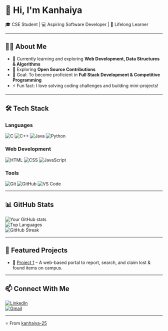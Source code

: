 # 👋 Hi, I'm Kanhaiya

🎓 CSE Student | 💻 Aspiring Software Developer | 🚀 Lifelong Learner  

---

## 🧑‍💻 About Me
- 🌱 Currently learning and exploring **Web Development, Data Structures & Algorithms**  
- 🔭 Exploring **Open Source Contributions**  
- 🎯 Goal: To become proficient in **Full Stack Development & Competitive Programming**  
- ⚡ Fun fact: I love solving coding challenges and building mini-projects!  

---

## 🛠️ Tech Stack

### Languages
![C](https://img.shields.io/badge/C-00599C?style=for-the-badge&logo=c&logoColor=white)
![C++](https://img.shields.io/badge/C++-00599C?style=for-the-badge&logo=c%2B%2B&logoColor=white)
![Java](https://img.shields.io/badge/Java-ED8B00?style=for-the-badge&logo=openjdk&logoColor=white)
![Python](https://img.shields.io/badge/Python-3776AB?style=for-the-badge&logo=python&logoColor=white)

### Web Development
![HTML](https://img.shields.io/badge/HTML5-E34F26?style=for-the-badge&logo=html5&logoColor=white)
![CSS](https://img.shields.io/badge/CSS3-1572B6?style=for-the-badge&logo=css3&logoColor=white)
![JavaScript](https://img.shields.io/badge/JavaScript-F7DF1E?style=for-the-badge&logo=javascript&logoColor=black)

### Tools
![Git](https://img.shields.io/badge/Git-F05032?style=for-the-badge&logo=git&logoColor=white)
![GitHub](https://img.shields.io/badge/GitHub-181717?style=for-the-badge&logo=github&logoColor=white)
![VS Code](https://img.shields.io/badge/VS%20Code-0078D4?style=for-the-badge&logo=visual-studio-code&logoColor=white)

---

## 📊 GitHub Stats

![Your GitHub stats](https://github-readme-stats.vercel.app/api?username=kanhaiya-25&show_icons=true&theme=radical)  
![Top Languages](https://github-readme-stats.vercel.app/api/top-langs/?username=kanhaiya-25&layout=compact&theme=radical)  
![GitHub Streak](https://streak-stats.demolab.com?user=kanhaiya-25&theme=radical)  

---

## 🚀 Featured Projects
- 📂 [Project 1](https://github.com/kanhaiya-25/Lost-and-Found) – A web-based portal to report, search, and claim lost & found items on campus.  


---

## 📫 Connect With Me
[![LinkedIn](https://img.shields.io/badge/LinkedIn-0A66C2?style=for-the-badge&logo=linkedin&logoColor=white)](https://www.linkedin.com/in/kanhaiya25)  
[![Gmail](https://img.shields.io/badge/Email-D14836?style=for-the-badge&logo=gmail&logoColor=white)](mailto:kanhaiyakumar5508@gmail.com)  

---
⭐️ From [kanhaiya-25](https://github.com/kanhaiya-25)
